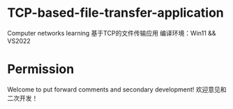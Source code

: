 # TCP-based-file-transfer-application
Computer networks learning
基于TCP的文件传输应用
编译环境：Win11 && VS2022
# Permission
Welcome to put forward comments and secondary development!
欢迎意见和二次开发！
